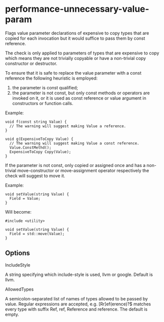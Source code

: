 performance-unnecessary-value-param
===================================

Flags value parameter declarations of expensive to copy types that are
copied for each invocation but it would suffice to pass them by const
reference.

The check is only applied to parameters of types that are expensive to
copy which means they are not trivially copyable or have a non-trivial
copy constructor or destructor.

To ensure that it is safe to replace the value parameter with a const
reference the following heuristic is employed:

1.  the parameter is const qualified;
2.  the parameter is not const, but only const methods or operators are
    invoked on it, or it is used as const reference or value argument in
    constructors or function calls.

Example:

    void f(const string Value) {
      // The warning will suggest making Value a reference.
    }

    void g(ExpensiveToCopy Value) {
      // The warning will suggest making Value a const reference.
      Value.ConstMethd();
      ExpensiveToCopy Copy(Value);
    }

If the parameter is not const, only copied or assigned once and has a
non-trivial move-constructor or move-assignment operator respectively
the check will suggest to move it.

Example:

    void setValue(string Value) {
      Field = Value;
    }

Will become:

    #include <utility>

    void setValue(string Value) {
      Field = std::move(Value);
    }

Options
-------

IncludeStyle

A string specifying which include-style is used, <span
class="title-ref">llvm</span> or <span class="title-ref">google</span>.
Default is <span class="title-ref">llvm</span>.

AllowedTypes

A semicolon-separated list of names of types allowed to be passed by
value. Regular expressions are accepted, e.g. <span
class="title-ref">\[Rr\]ef(erence)?$</span> matches every type with
suffix <span class="title-ref">Ref</span>, <span
class="title-ref">ref</span>, <span class="title-ref">Reference</span>
and <span class="title-ref">reference</span>. The default is empty.
